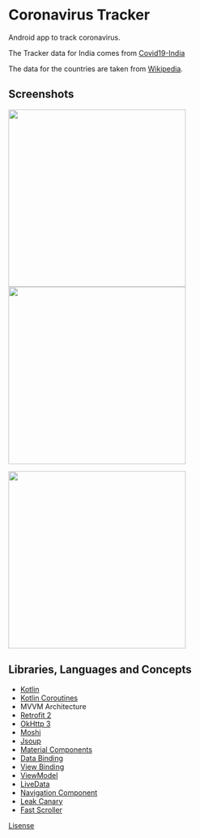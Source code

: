 # Coronavirus Tracker
Android app to track coronavirus.

The Tracker data for India comes from [Covid19-India](https://github.com/covid19india/api)

The data for the countries are taken from [Wikipedia](https://en.wikipedia.org/wiki/Template:COVID-19_pandemic_data#covid19-container).

## Screenshots

<img src="https://github.com/Superblazer/Coronavirus_Tracker/blob/master/screenshots/Screenshot1.jpg" height="350"><img src="https://github.com/Superblazer/Coronavirus_Tracker/blob/master/screenshots/Screenshot2.jpg" height="350">

<img src="https://github.com/Superblazer/Coronavirus_Tracker/blob/master/screenshots/Screenshot3.jpg" height="350">

## Libraries, Languages and Concepts
- [Kotlin](https://kotlinlang.org/)
- [Kotlin Coroutines](https://kotlinlang.org/docs/reference/coroutines-overview.html)
- MVVM Architecture
- [Retrofit 2](https://square.github.io/retrofit/)
- [OkHttp 3](https://square.github.io/okhttp/)
- [Moshi](https://github.com/square/moshi)
- [Jsoup](https://github.com/jhy/jsoup)
- [Material Components](https://material.io/)
- [Data Binding](https://developer.android.com/topic/libraries/data-binding)
- [View Binding](https://developer.android.com/topic/libraries/view-binding)
- [ViewModel](https://developer.android.com/topic/libraries/architecture/viewmodel)
- [LiveData](https://developer.android.com/topic/libraries/architecture/livedata)
- [Navigation Component](https://developer.android.com/guide/navigation/)
- [Leak Canary](https://square.github.io/leakcanary/)
- [Fast Scroller](https://github.com/quiph/RecyclerView-FastScroller)

[Lisense](https://github.com/Superblazer/Coronavirus_Tracker/blob/master/LICENSE)
